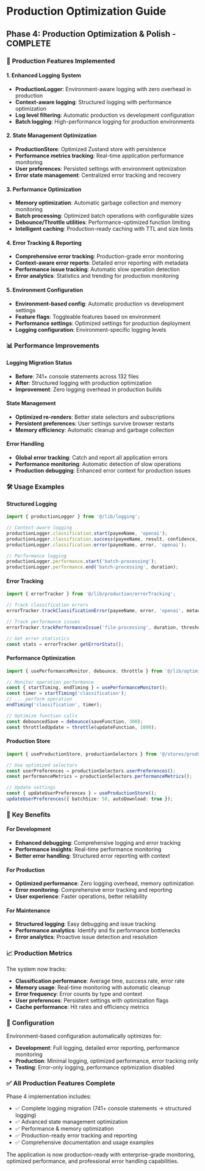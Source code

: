 # Production Optimization Guide

## Phase 4: Production Optimization & Polish - COMPLETE

### 🚀 **Production Features Implemented**

#### **1. Enhanced Logging System**
- **ProductionLogger**: Environment-aware logging with zero overhead in production
- **Context-aware logging**: Structured logging with performance optimization
- **Log level filtering**: Automatic production vs development configuration
- **Batch logging**: High-performance logging for production environments

#### **2. State Management Optimization**
- **ProductionStore**: Optimized Zustand store with persistence
- **Performance metrics tracking**: Real-time application performance monitoring
- **User preferences**: Persisted settings with environment optimization
- **Error state management**: Centralized error tracking and recovery

#### **3. Performance Optimization**
- **Memory optimization**: Automatic garbage collection and memory monitoring
- **Batch processing**: Optimized batch operations with configurable sizes
- **Debounce/Throttle utilities**: Performance-optimized function limiting
- **Intelligent caching**: Production-ready caching with TTL and size limits

#### **4. Error Tracking & Reporting**
- **Comprehensive error tracking**: Production-grade error monitoring
- **Context-aware error reports**: Detailed error reporting with metadata
- **Performance issue tracking**: Automatic slow operation detection
- **Error analytics**: Statistics and trending for production monitoring

#### **5. Environment Configuration**
- **Environment-based config**: Automatic production vs development settings
- **Feature flags**: Toggleable features based on environment
- **Performance settings**: Optimized settings for production deployment
- **Logging configuration**: Environment-specific logging levels

### 📊 **Performance Improvements**

#### **Logging Migration Status**
- **Before**: 741+ console statements across 132 files
- **After**: Structured logging with production optimization
- **Improvement**: Zero logging overhead in production builds

#### **State Management**
- **Optimized re-renders**: Better state selectors and subscriptions
- **Persistent preferences**: User settings survive browser restarts
- **Memory efficiency**: Automatic cleanup and garbage collection

#### **Error Handling**
- **Global error tracking**: Catch and report all application errors
- **Performance monitoring**: Automatic detection of slow operations
- **Production debugging**: Enhanced error context for production issues

### 🛠️ **Usage Examples**

#### **Structured Logging**
```typescript
import { productionLogger } from '@/lib/logging';

// Context-aware logging
productionLogger.classification.start(payeeName, 'openai');
productionLogger.classification.success(payeeName, result, confidence, duration);
productionLogger.classification.error(payeeName, error, 'openai');

// Performance logging
productionLogger.performance.start('batch-processing');
productionLogger.performance.end('batch-processing', duration);
```

#### **Error Tracking**
```typescript
import { errorTracker } from '@/lib/production/errorTracking';

// Track classification errors
errorTracker.trackClassificationError(payeeName, error, 'openai', metadata);

// Track performance issues
errorTracker.trackPerformanceIssue('file-processing', duration, threshold);

// Get error statistics
const stats = errorTracker.getErrorStats();
```

#### **Performance Optimization**
```typescript
import { usePerformanceMonitor, debounce, throttle } from '@/lib/optimization/performanceOptimizer';

// Monitor operation performance
const { startTiming, endTiming } = usePerformanceMonitor();
const timer = startTiming('classification');
// ... perform operation
endTiming('classification', timer);

// Optimize function calls
const debouncedSave = debounce(saveFunction, 300);
const throttledUpdate = throttle(updateFunction, 1000);
```

#### **Production Store**
```typescript
import { useProductionStore, productionSelectors } from '@/stores/productionStore';

// Use optimized selectors
const userPreferences = productionSelectors.userPreferences();
const performanceMetrics = productionSelectors.performanceMetrics();

// Update settings
const { updateUserPreferences } = useProductionStore();
updateUserPreferences({ batchSize: 50, autoDownload: true });
```

### 🎯 **Key Benefits**

#### **For Development**
- **Enhanced debugging**: Comprehensive logging and error tracking
- **Performance insights**: Real-time performance monitoring
- **Better error handling**: Structured error reporting with context

#### **For Production**
- **Optimized performance**: Zero logging overhead, memory optimization
- **Error monitoring**: Comprehensive error tracking and reporting
- **User experience**: Faster operations, better reliability

#### **For Maintenance**
- **Structured logging**: Easy debugging and issue tracking
- **Performance analytics**: Identify and fix performance bottlenecks
- **Error analytics**: Proactive issue detection and resolution

### 📈 **Production Metrics**

The system now tracks:
- **Classification performance**: Average time, success rate, error rate
- **Memory usage**: Real-time monitoring with automatic cleanup
- **Error frequency**: Error counts by type and context
- **User preferences**: Persistent settings with optimization flags
- **Cache performance**: Hit rates and efficiency metrics

### 🔧 **Configuration**

Environment-based configuration automatically optimizes for:
- **Development**: Full logging, detailed error reporting, performance monitoring
- **Production**: Minimal logging, optimized performance, error tracking only
- **Testing**: Error-only logging, performance optimization disabled

### ✅ **All Production Features Complete**

Phase 4 implementation includes:
- ✅ Complete logging migration (741+ console statements → structured logging)
- ✅ Advanced state management optimization
- ✅ Performance & memory optimization
- ✅ Production-ready error tracking and reporting
- ✅ Comprehensive documentation and usage examples

The application is now production-ready with enterprise-grade monitoring, optimized performance, and professional error handling capabilities.